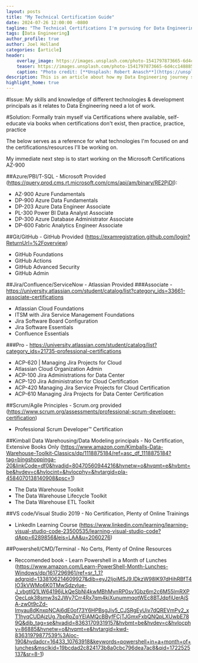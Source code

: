 ```yaml
---
layout: posts
title: "My Technical Certification Guide"
date: 2024-07-26 12:00:00 -0800
tagline: "The Technical Certifications I'm pursuing for Data Engineering"
tags: [Data Engineering]
author_profile: true
author: Joel Holland
categories: [article]
header:
    overlay_image: https://images.unsplash.com/photo-1541797873665-6d4cc148885f?q=80&w=2031&auto=format&fit=crop&ixlib=rb-4.0.3&ixid=M3wxMjA3fDB8MHxwaG90by1wYWdlfHx8fGVufDB8fHx8fA%3D%3D
    teaser: https://images.unsplash.com/photo-1541797873665-6d4cc148885f?q=80&w=2031&auto=format&fit=crop&ixlib=rb-4.0.3&ixid=M3wxMjA3fDB8MHxwaG90by1wYWdlfHx8fGVufDB8fHx8fA%3D%3D
    caption: "Photo credit: [**Unsplash: Robert Anasch**](https://unsplash.com/@diesektion)"
description: This is an article about how my Data Engineering journey started and what my next steps are
highlight_home: true
---
```


#Issue: My skills and knowledge of different technologies & development principals as it relates to Data Engineering need a lot of work. 

#Solution: Formally train myself via Certifications where available, self-educate via books when certifications don't exist, then practice, practice, practice

The below serves as a reference for what technologies I'm focused on and the certifications/resources I'll be working on.

My immediate next step is to start working on the Microsoft Certifications AZ-900

##Azure/PBI/T-SQL - Microsoft Provided (https://query.prod.cms.rt.microsoft.com/cms/api/am/binary/RE2PjDI):
- AZ-900 Azure Fundamentals
- DP-900 Azure Data Fundamentals
- DP-203 Azure Data Engineer Associate
- PL-300 Power BI Data Analyst Associate
- DP-300 Azure Database Administrator Associate
- DP-600 Fabric Analytics Engineer Associate

##Git/GitHub - GitHub Provided (https://examregistration.github.com/login?ReturnUrl=%2Foverview)
- GitHub Foundations
- GitHub Actions
- GitHub Advanced Security
- GitHub Admin

##Jira/Confluence/ServiceNow - Atlassian Provided
###Associate - https://university.atlassian.com/student/catalog/list?category_ids=33661-associate-certifications 
- Atlassian Cloud Foundations
- ITSM with Jira Service Management Foundations
- Jira Software Board Configuration
- Jira Software Essentials
- Confluence Essentials

###Pro - https://university.atlassian.com/student/catalog/list?category_ids=21735-professional-certifications
- ACP-620 | Managing Jira Projects for Cloud
- Atlassian Cloud Organization Admin
- ACP-100 Jira Administrations for Data Center
- ACP-120 Jira Administration for Cloud Certification
- ACP-420 Managing Jira Service Projects for Cloud Certification
- ACP-610 Managing Jira Projects for Data Center Certification

##Scrum/Agile Principles - Scrum.org provided (https://www.scrum.org/assessments/professional-scrum-developer-certification)
- Professional Scrum Developer™ Certification

##Kimball Data Warehousing/Data Modeling principals - No Certification, Extensive Books Only (https://www.amazon.com/Kimballs-Data-Warehouse-Toolkit-Classics/dp/1118875184/ref=asc_df_1118875184?tag=bingshoppinga-20&linkCode=df0&hvadid=80470560944216&hvnetw=o&hvqmt=e&hvbmt=be&hvdev=c&hvlocint=&hvlocphy=&hvtargid=pla-4584070138140908&psc=1)
- The Data Warehouse Toolkit
- The Data Warehouse Lifecycle Toolkit
- The Data Warehouse ETL Toolkit

##VS code/Visual Studio 2019 - No Certification, Plenty of Online Trainings
- LinkedIn Learning Course (https://www.linkedin.com/learning/learning-visual-studio-code-23500535/learning-visual-studio-code?dApp=6289856&leis=LAA&u=2060276)

##Powershell/CMD/Terminal - No Certs, Plenty of Online Resources
- Reccomended book - Learn Powershell in a Month of Lunches (https://www.amazon.com/Learn-PowerShell-Month-Lunches-Windows/dp/1617296961/ref=sr_1_1?adgrpid=1338106214609927&dib=eyJ2IjoiMSJ9.lDkzW98lK97dHihRBfT4IO3kVWMo6K0TMwSdzvlue-J_vbgtIQ1LW64196jLkQeSbNl4kwMBhMynRP0sv1Gbz6m2c6M55lmRXPOecLqk38smw3s2JWy7Crr4Rx7qm4kiXunummqotWEc8BTJdpfiUerAjSA-zw0t9cZd-Imyau8dKnxpNCAj6dE0of73Y6HPBsgJiv5_CJSRgEyUiv7dQREVmPy2_xT1hyqCUDAjzUg.7bpRpZqYElAMQcBByfFCjTJGmxFxbQNQpLXUwbE789Q&dib_tag=se&hvadid=83631709319157&hvbmt=be&hvdev=c&hvlocphy=86885&hvnetw=o&hvqmt=e&hvtargid=kwd-83631979877539%3Aloc-190&hydadcr=16433_10763918&keywords=powershell+in+a+month+of+lunches&msclkid=19bcdad2c824173b8a0cbc796dea7ac8&qid=1722525137&sr=8-1)
